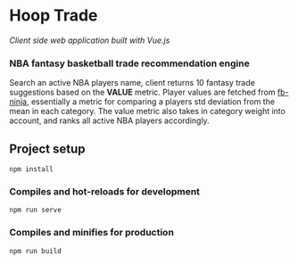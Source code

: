 # Hoop Trade
*Client side web application built with Vue.js*

### NBA fantasy basketball trade recommendation engine
Search an active NBA players name, client returns 10 fantasy trade suggestions based on the **VALUE** metric. Player values are fetched from [fb-ninja](fb-ninja.com), essentially a metric for comparing a players std deviation from the mean in each category. The value metric also takes in category weight into account, and ranks all active NBA players accordingly.


## Project setup
```
npm install
```

### Compiles and hot-reloads for development
```
npm run serve
```

### Compiles and minifies for production
```
npm run build
```
